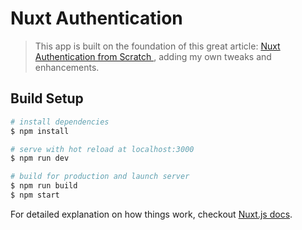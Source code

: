 # Nuxt Authentication

> This app is built on the foundation of this great article: [Nuxt Authentication from Scratch
](https://codeburst.io/nuxt-authentication-from-scratch-a7a024c7201b), adding my own tweaks and enhancements.


## Build Setup

``` bash
# install dependencies
$ npm install

# serve with hot reload at localhost:3000
$ npm run dev

# build for production and launch server
$ npm run build
$ npm start
```

For detailed explanation on how things work, checkout [Nuxt.js docs](https://nuxtjs.org).
